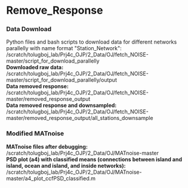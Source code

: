 # Remove_Response

### Data Download
Python files and bash scripts to download data for different networks parallelly with name format "Station_Network": /scratch/tolugboj_lab/Prj4c_OJP/2_Data/OJ/fetch_NOISE-master/script_for_download_parallelly  
**Downloaded raw data:** /scratch/tolugboj_lab/Prj4c_OJP/2_Data/OJ/fetch_NOISE-master/script_for_download_parallelly/output  
**Data removed response:** /scratch/tolugboj_lab/Prj4c_OJP/2_Data/OJ/fetch_NOISE-master/removed_response_output  
**Data removed response and downsampled:** /scratch/tolugboj_lab/Prj4c_OJP/2_Data/OJ/fetch_NOISE-master/removed_response_output/all_stations_downsample  

### Modified MATnoise
**MATnoise files after debugging:** /scratch/tolugboj_lab/Prj4c_OJP/2_Data/OJ/MATnoise-master  
**PSD plot (a4) with classified means (connections between island and island, ocean and island, and inside networks):** /scratch/tolugboj_lab/Prj4c_OJP/2_Data/OJ/MATnoise-master/a4_plot_ccfPSD_classified.m  
